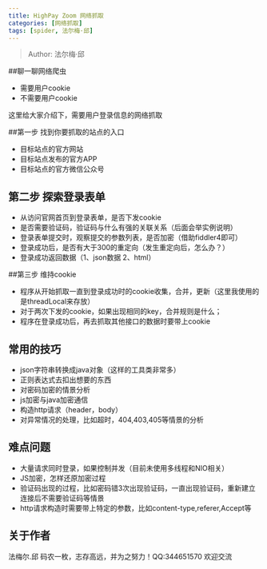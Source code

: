 ```yaml
---
title: HighPay Zoom 网络抓取
categories: [网络抓取]
tags: [spider, 法尔梅·邱]
---
```


> Author: 法尔梅·邱

##聊一聊网络爬虫
* 需要用户cookie
* 不需要用户cookie

这里给大家介绍下，需要用户登录信息的网络抓取

##第一步 找到你要抓取的站点的入口

* 目标站点的官方网站
* 目标站点发布的官方APP
* 目标站点的官方微信公众号
 
## 第二步 探索登录表单


* 从访问官网首页到登录表单，是否下发cookie
* 是否需要验证码，验证码与什么有强的关联关系（后面会举实例说明）
* 登录表单提交时，观察提交的参数列表，是否加密（借助fiddler4即可）
* 登录成功后，是否有大于300的重定向（发生重定向后，怎么办？）
* 登录成功返回数据（1、json数据 2、html）

##第三步 维持cookie
  * 程序从开始抓取一直到登录成功时的cookie收集，合并，更新（这里我使用的是threadLocal来存放）
  * 对于两次下发的cookie，如果出现相同的key，合并规则是什么；
  * 程序在登录成功后，再去抓取其他接口的数据时要带上cookie

## 常用的技巧
*  json字符串转换成java对象（这样的工具类非常多）
*  正则表达式去扣出想要的东西
*  对密码加密的情景分析
*  js加密与java加密通信
*  构造http请求（header，body）
*  对异常情况的处理，比如超时，404,403,405等情景的分析


## 难点问题
* 大量请求同时登录，如果控制并发（目前未使用多线程和NIO相关）
* JS加密，怎样还原加密过程
* 验证码出现的过程，比如密码错3次出现验证码，一直出现验证码，重新建立连接后不需要验证码等情景
* http请求构造时需要带上特定的参数，比如content-type,referer,Accept等

## 关于作者

  法梅尔.邱 码农一枚，志存高远，并为之努力！QQ:344651570 欢迎交流

